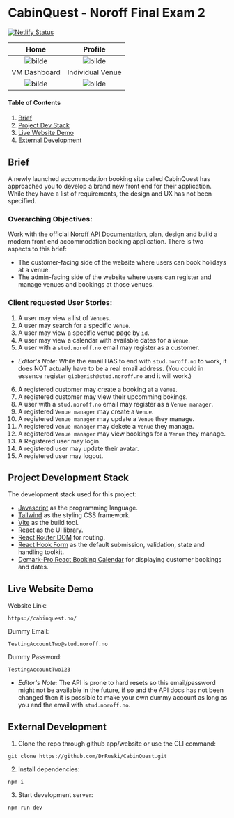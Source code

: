 # CabinQuest - Noroff Final Exam 2
[![Netlify Status](https://api.netlify.com/api/v1/badges/4256ebe3-cb39-4462-a3b0-579ebc062da6/deploy-status)](https://app.netlify.com/sites/exquisite-rugelach-c27793/deploys)

Home             |  Profile
:-------------------------:|:-------------------------:
![bilde](https://github.com/DrRuski/CabinQuest/assets/96174153/04931e12-f77c-427d-9f35-834bb70e8fb2)  |  ![bilde](https://github.com/DrRuski/CabinQuest/assets/96174153/7efa3f33-656e-4e41-8541-3141bd698fc2)
VM Dashboard             |  Individual Venue
![bilde](https://github.com/DrRuski/CabinQuest/assets/96174153/92f7b9d1-2cb9-462d-bc8e-45fe69403f7e)  |  ![bilde](https://github.com/DrRuski/CabinQuest/assets/96174153/ae0d815d-2d53-49c8-88c7-bb1c72238e76)



#### Table of Contents

1. [Brief](#brief)
2. [Project Dev Stack](#project-development-stack)
3. [Live Website Demo](#live-website-demo)
4. [External Development](#external-development)


## Brief
A newly launched accommodation booking site called CabinQuest has approached you to develop a brand new front end for their application.
While they have a list of requirements, the design and UX has not been specified.

### Overarching Objectives:
Work with the official [Noroff API Documentation](https://docs.noroff.dev/), plan, design and build a modern front end accommodation booking application.
There is two aspects to this brief:
 - The customer-facing side of the website where users can book holidays at a venue.
 - The admin-facing side of the website where users can register and manage venues and bookings at those venues.

### Client requested User Stories:
1. A user may view a list of `Venues`.
2. A user may search for a specific `Venue`.
3. A user may view a specific venue page by `id`.
4. A user may view a calendar with available dates for a `Venue`.
5. A user with a `stud.noroff.no` email may register as a customer. 
 - *Editor's Note:* While the email HAS to end with `stud.noroff.no` to work, it does NOT actually have to be a real email address. (You could in essence register `gibberish@stud.noroff.no` and it will work.)
6. A registered customer may create a booking at a `Venue`.
7. A registered customer may view their upcomming bokings.
8. A user with a `stud.noroff.no` email may register as a `Venue manager`.
9. A registered `Venue manager` may create a `Venue`.
10. A registered `Venue manager` may update a `Venue` they manage.
11. A registered `Venue manager` may dekete a `Venue` they manage.
12. A registered `Venue manager` may view bookings for a `Venue` they manage.
13. A Registered user may login.
14. A registered user may update their avatar.
15. A registered user may logout.

## Project Development Stack

The development stack used for this project:
- [Javascript](https://www.javascript.com/) as the programming language.
- [Tailwind](https://tailwindcss.com/) as the styling CSS framework.
- [Vite](https://vitejs.dev/) as the build tool.
- [React](https://react.dev/) as the UI library.
- [React Router DOM](https://reactrouter.com/en/main) for routing.
- [React Hook Form](https://react-hook-form.com/) as the default submission, validation, state and handling toolkit.
- [Demark-Pro React Booking Calendar](https://www.npmjs.com/package/@demark-pro/react-booking-calendar) for displaying customer bookings and dates.

## Live Website Demo

Website Link:
```
https://cabinquest.no/
```
Dummy Email:
```
TestingAccountTwo@stud.noroff.no
```
Dummy Password:
```
TestingAccountTwo123
```
- *Editor's Note:* The API is prone to hard resets so this email/password might not be available in the future, if so and the API docs has not been changed then it is possible to make your own dummy account as long as you end the email with `stud.noroff.no`.


## External Development

1. Clone the repo through github app/website or use the CLI command:
```
git clone https://github.com/DrRuski/CabinQuest.git
```
2. Install dependencies:
```
npm i
```
3. Start development server:
```
npm run dev
```
